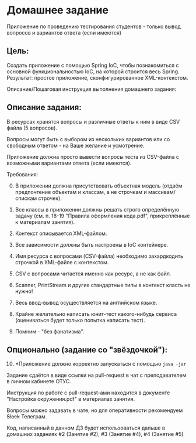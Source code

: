 # Домашнее задание

Приложение по проведению тестирования студентов - только вывод вопросов и вариантов ответа (если имеются)
## Цель:

Создать приложение с помощью Spring IoC, чтобы познакомиться с основной функциональностью IoC, на которой строится весь Spring.
Результат: простое приложение, сконфигурированное XML-контекстом.

Описание/Пошаговая инструкция выполнения домашнего задания:


## Описание задания:

В ресурсах хранятся вопросы и различные ответы к ним в виде CSV файла (5 вопросов).

Вопросы могут быть с выбором из нескольких вариантов или со свободным ответом - на Ваше желание и усмотрение.

Приложение должна просто вывести вопросы теста из CSV-файла с возможными вариантами ответа (если имеются).

Требования:

0. В приложении должна присутствовать объектная модель (отдаём предпочтение объектам и классам, а не строчкам и массивам/спискам строчек).

1. Все классы в приложении должны решать строго определённую задачу (см. п. 18-19 "Правила оформления кода.pdf", прикреплённые к материалам занятия).

2. Контекст описывается XML-файлом.

3. Все зависимости должны быть настроены в IoC контейнере.

4. Имя ресурса с вопросами (CSV-файла) необходимо захардкодить строчкой в XML-файле с контекстом.

5. CSV с вопросами читается именно как ресурс, а не как файл.

6. Scanner, PrintStream и другие стандартные типы в контекст класть не нужно!

7. Весь ввод-вывод осуществляется на английском языке.

8. Крайне желательно написать юнит-тест какого-нибудь сервиса (оцениваться будет только попытка написать тест).

9. Помним - "без фанатизма".

## Опционально (задание со "звёздочкой"):

10. *Приложение должно корректно запускаться с помощью `java -jar`

Задание сдаётся в виде ссылки на pull-request в чат с преподавателем в личном кабинете ОТУС.

Инструкция по работе с pull-request-ами находится в документе "Настройка окружения.pdf" в материалах занятия.

Вопросы можно задавать в чате, но для оперативности рекомендуем ~~Slack~~ Телеграм.

Код, написанный в данном ДЗ будет использоваться дальше в домашних заданиях #2 (Занятие #2), #3 (Занятие #4), #4 (Занятие #5)
